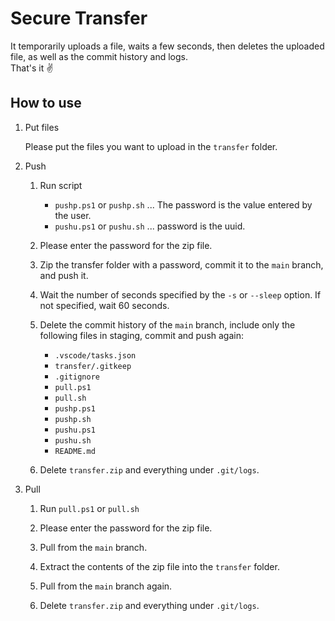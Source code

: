 # Secure Transfer

It temporarily uploads a file, waits a few seconds, then deletes the uploaded file, as well as the commit history and logs.  
That's it ✌️

## How to use

1. Put files

    Please put the files you want to upload in the `transfer` folder.

2. Push

    1. Run script

       - `pushp.ps1` or `pushp.sh` ... The password is the value entered by the user.
       - `pushu.ps1` or `pushu.sh` ... password is the uuid.

    2. Please enter the password for the zip file.

    3. Zip the transfer folder with a password, commit it to the `main` branch, and push it.

    4. Wait the number of seconds specified by the `-s` or `--sleep` option. If not specified, wait 60 seconds.

    5. Delete the commit history of the `main` branch, include only the following files in staging, commit and push again:

        - `.vscode/tasks.json`
        - `transfer/.gitkeep`
        - `.gitignore`
        - `pull.ps1`
        - `pull.sh`
        - `pushp.ps1`
        - `pushp.sh`
        - `pushu.ps1`
        - `pushu.sh`
        - `README.md`

    6. Delete `transfer.zip` and everything under `.git/logs`.

3. Pull

    1. Run `pull.ps1` or `pull.sh`

    2. Please enter the password for the zip file.

    3. Pull from the `main` branch.

    4. Extract the contents of the zip file into the `transfer` folder.

    5. Pull from the `main` branch again.

    6. Delete `transfer.zip` and everything under `.git/logs`.
